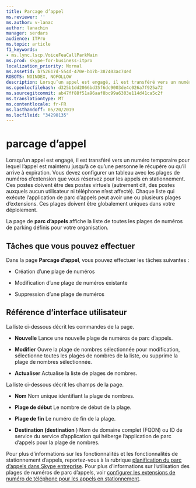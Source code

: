 ```yaml
---
title: Parcage d’appel
ms.reviewer: ''
ms.author: v-lanac
author: lanachin
manager: serdars
audience: ITPro
ms.topic: article
f1_keywords:
- ms.lync.lscp.VoiceFeaCallParkMain
ms.prod: skype-for-business-itpro
localization_priority: Normal
ms.assetid: b752617d-554d-470e-b17b-387403ac74ed
ROBOTS: NOINDEX, NOFOLLOW
description: Lorsqu’un appel est engagé, il est transféré vers un numéro temporaire pour lequel l’appel est maintenu jusqu’à ce qu’une personne le récupère ou qu’il arrive à expiration. Vous devez configurer un tableau avec les plages de numéros d’extension que vous réservez pour les appels en stationnement. Ces postes doivent être des postes virtuels (autrement dit, des postes auxquels aucun utilisateur ni téléphone n’est affecté). Chaque liste qui exécute l’application de parc d’appels peut avoir une ou plusieurs plages d’extensions. Ces plages doivent être globalement uniques dans votre déploiement.
ms.openlocfilehash: d325b1dd2066bd35f6dc9003de4c026a7f925a72
ms.sourcegitcommit: ab47ff88f51a96aaf8bc99a6303e114d41ca5c2f
ms.translationtype: MT
ms.contentlocale: fr-FR
ms.lasthandoff: 05/20/2019
ms.locfileid: "34290135"
---
```

# <a name="call-park"></a>parcage d’appel

Lorsqu’un appel est engagé, il est transféré vers un numéro temporaire pour lequel l’appel est maintenu jusqu’à ce qu’une personne le récupère ou qu’il arrive à expiration. Vous devez configurer un tableau avec les plages de numéros d’extension que vous réservez pour les appels en stationnement. Ces postes doivent être des postes virtuels (autrement dit, des postes auxquels aucun utilisateur ni téléphone n’est affecté). Chaque liste qui exécute l’application de parc d’appels peut avoir une ou plusieurs plages d’extensions. Ces plages doivent être globalement uniques dans votre déploiement.

La page de **parc d’appels** affiche la liste de toutes les plages de numéros de parking définis pour votre organisation.

## <a name="tasks-you-can-perform"></a>Tâches que vous pouvez effectuer

Dans la page **Parcage d’appel**, vous pouvez effectuer les tâches suivantes :

- Création d’une plage de numéros

- Modification d’une plage de numéros existante

- Suppression d’une plage de numéros

## <a name="ui-reference"></a>Référence d’interface utilisateur

La liste ci-dessous décrit les commandes de la page.

- **Nouvelle** Lance une nouvelle plage de numéros de parc d’appels.

- **Modifier** Ouvre la plage de nombres sélectionnée pour modification, sélectionne toutes les plages de nombres de la liste, ou supprime la plage de nombres sélectionnée.

- **Actualiser** Actualise la liste de plages de nombres.

La liste ci-dessous décrit les champs de la page.

- **Nom** Nom unique identifiant la plage de nombres.

- **Plage de début** Le nombre de début de la plage.

- **Plage de fin** Le numéro de fin de la plage.

- **Destination (destination** ) Nom de domaine complet (FQDN) ou ID de service du service d’application qui héberge l’application de parc d’appels pour la plage de nombres.

Pour plus d’informations sur les fonctionnalités et les fonctionnalités de stationnement d’appels, reportez-vous à la rubrique [planification du parc d’appels dans Skype entreprise](../../../plan-your-deployment/enterprise-voice-solution/call-park.md). Pour plus d’informations sur l’utilisation des plages de numéros de parc d’appels, voir [configurer les extensions de numéro de téléphone pour les appels en stationnement](https://technet.microsoft.com/library/fbf97624-9587-42a6-b276-1b69c574a74d.aspx).


